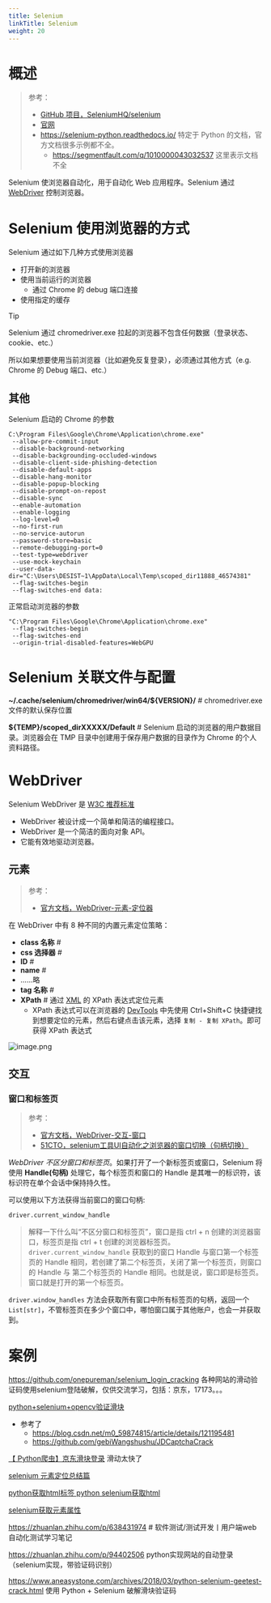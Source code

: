 ```yaml
---
title: Selenium
linkTitle: Selenium
weight: 20
---
```


# 概述

> 参考：
>
> - [GitHub 项目，SeleniumHQ/selenium](https://github.com/SeleniumHQ/selenium)
> - [官网](https://www.selenium.dev/)
> - https://selenium-python.readthedocs.io/ 特定于 Python 的文档，官方文档很多示例都不全。
>   - https://segmentfault.com/q/1010000043032537 这里表示文档不全

Selenium 使浏览器自动化，用于自动化 Web 应用程序。Selenium 通过 [WebDriver](/docs/Web/Browser%20automation/WebDriver.md) 控制浏览器。

# Selenium 使用浏览器的方式

Selenium 通过如下几种方式使用浏览器

- 打开新的浏览器
- 使用当前运行的浏览器
    - 通过 Chrome 的 debug 端口连接
- 使用指定的缓存

> [!Tip]
> Selenium 通过 chromedriver.exe 拉起的浏览器不包含任何数据（登录状态、cookie、etc.）
>
> 所以如果想要使用当前浏览器（比如避免反复登录），必须通过其他方式（e.g. Chrome 的 Debug 端口、etc.）

## 其他

Selenium 启动的 Chrome 的参数

```
C:\Program Files\Google\Chrome\Application\chrome.exe"
 --allow-pre-commit-input
 --disable-background-networking
 --disable-backgrounding-occluded-windows
 --disable-client-side-phishing-detection
 --disable-default-apps
 --disable-hang-monitor
 --disable-popup-blocking
 --disable-prompt-on-repost
 --disable-sync
 --enable-automation
 --enable-logging
 --log-level=0
 --no-first-run
 --no-service-autorun
 --password-store=basic
 --remote-debugging-port=0
 --test-type=webdriver
 --use-mock-keychain
 --user-data-dir="C:\Users\DESIST~1\AppData\Local\Temp\scoped_dir11888_46574381"
 --flag-switches-begin
 --flag-switches-end data:
```

正常启动浏览器的参数

```
"C:\Program Files\Google\Chrome\Application\chrome.exe"
 --flag-switches-begin
 --flag-switches-end
 --origin-trial-disabled-features=WebGPU
```

# Selenium 关联文件与配置

**~/.cache/selenium/chromedriver/win64/${VERSION}/** # chromedriver.exe 文件的默认保存位置

**${TEMP}/scoped_dirXXXXX/Default** # Selenium 启动的浏览器的用户数据目录。浏览器会在 TMP 目录中创建用于保存用户数据的目录作为 Chrome 的个人资料路径。

# WebDriver

Selenium WebDriver 是 [W3C 推荐标准](https://www.w3.org/TR/webdriver1/)

- WebDriver 被设计成一个简单和简洁的编程接口。
- WebDriver 是一个简洁的面向对象 API。
- 它能有效地驱动浏览器。

## 元素

> 参考：
>
> - [官方文档，WebDriver-元素-定位器](https://www.selenium.dev/zh-cn/documentation/webdriver/elements/locators/)

在 WebDriver 中有 8 种不同的内置元素定位策略：

- **class 名称** #
- **css 选择器** #
- **ID** #
- **name** #
- ......略
- **tag 名称** #
- **XPath** # 通过 [XML](/docs/2.编程/标记语言/XML.md) 的 XPath 表达式定位元素
  - XPath 表达式可以在浏览器的 [DevTools](/docs/Web/Browser/DevTools.md) 中先使用 Ctrl+Shift+C 快捷键找到想要定位的元素，然后右键点击该元素，选择 `复制 - 复制 XPath`。即可获得 XPath 表达式

![image.png](https://notes-learning.oss-cn-beijing.aliyuncs.com/selenium/202312031841908.png)

## 交互

### 窗口和标签页

> 参考：
>
> - [官方文档，WebDriver-交互-窗口](https://www.selenium.dev/zh-cn/documentation/webdriver/interactions/windows/)
> - [51CTO，selenium工具UI自动化之浏览器的窗口切换（句柄切换）](https://blog.51cto.com/u_15688254/5723115)

*WebDriver 不区分窗口和标签页*。如果打开了一个新标签页或窗口，Selenium 将使用 **Handle(句柄)** 处理它，每个标签页和窗口的 Handle 是其唯一的标识符，该标识符在单个会话中保持持久性。

可以使用以下方法获得当前窗口的窗口句柄:

```python
driver.current_window_handle
```

> 解释一下什么叫“不区分窗口和标签页”，窗口是指 ctrl + n 创建的浏览器窗口，标签页是指 ctrl + t 创建的浏览器标签页。`driver.current_window_handle` 获取到的窗口 Handle 与窗口第一个标签页的 Handle 相同，若创建了第二个标签页，关闭了第一个标签页，则窗口的 Handle 与 第二个标签页的 Handle 相同。也就是说，窗口即是标签页。窗口就是打开的第一个标签页。

`driver.window_handles` 方法会获取所有窗口中所有标签页的句柄，返回一个 `List[str]`，不管标签页在多少个窗口中，哪怕窗口属于其他账户，也会一并获取到。

# 案例

https://github.com/onepureman/selenium_login_cracking 各种网站的滑动验证码使用selenium登陆破解，仅供交流学习，包括：京东，17173。。。

[python+selenium+opencv验证滑块](https://www.cnblogs.com/lihongtaoya/p/16793699.html)

- 参考了
  - https://blog.csdn.net/m0_59874815/article/details/121195481
  - https://github.com/gebiWangshushu/JDCaptchaCrack

[【 Python爬虫】京东滑块登录](https://www.cnblogs.com/wanghong1994/p/17786278.html) 滑动太快了

[selenium 元素定位总结篇](http://testingpai.com/article/1689428003874#toc_h2_0)

[python获取html标签 python selenium获取html](https://blog.51cto.com/u_16099210/6987312)

[selenium获取元素属性](https://zhuanlan.zhihu.com/p/647664858)

https://zhuanlan.zhihu.com/p/638431974 # 软件测试/测试开发丨用户端web自动化测试学习笔记

https://zhuanlan.zhihu.com/p/94402506 python实现网站的自动登录（selenium实现，带验证码识别）

https://www.aneasystone.com/archives/2018/03/python-selenium-geetest-crack.html 使用 Python + Selenium 破解滑块验证码
